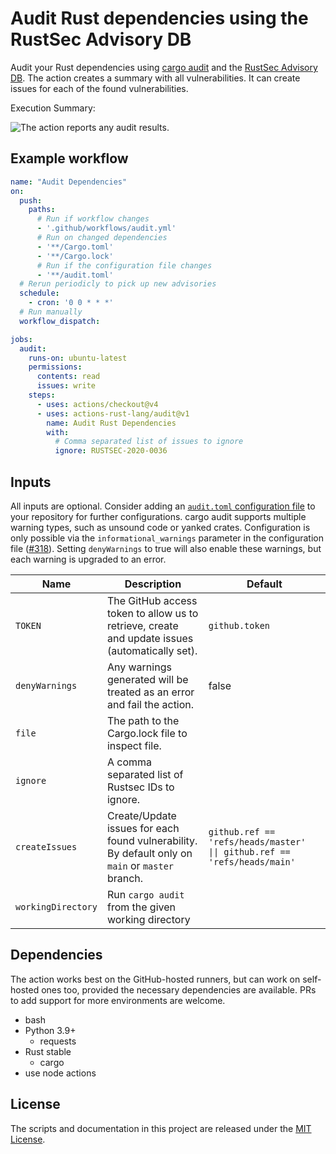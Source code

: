 # Audit Rust dependencies using the RustSec Advisory DB

Audit your Rust dependencies using [cargo audit] and the [RustSec Advisory DB]. The action creates a summary with all vulnerabilities. It can create issues for each of the found vulnerabilities.

Execution Summary:

![The action reports any audit results.](./imgs/audit-summary.png)

## Example workflow

```yaml
name: "Audit Dependencies"
on:
  push:
    paths:
      # Run if workflow changes
      - '.github/workflows/audit.yml'
      # Run on changed dependencies
      - '**/Cargo.toml'
      - '**/Cargo.lock'
      # Run if the configuration file changes
      - '**/audit.toml'
  # Rerun periodicly to pick up new advisories
  schedule:
    - cron: '0 0 * * *'
  # Run manually
  workflow_dispatch:

jobs:
  audit:
    runs-on: ubuntu-latest
    permissions:
      contents: read
      issues: write
    steps:
      - uses: actions/checkout@v4
      - uses: actions-rust-lang/audit@v1
        name: Audit Rust Dependencies
        with:
          # Comma separated list of issues to ignore
          ignore: RUSTSEC-2020-0036
```

## Inputs

All inputs are optional.
Consider adding an [`audit.toml` configuration file] to your repository for further configurations.
cargo audit supports multiple warning types, such as unsound code or yanked crates.
Configuration is only possible via the `informational_warnings` parameter in the configuration file ([#318](https://github.com/rustsec/rustsec/issues/318)).
Setting `denyWarnings` to true will also enable these warnings, but each warning is upgraded to an error.

| Name               | Description                                                                                      | Default                                                                  |
| ------------------ | ------------------------------------------------------------------------------------------------ | ------------------------------------------------------------------------ |
| `TOKEN`            | The GitHub access token to allow us to retrieve, create and update issues (automatically set).   | `github.token`                                                           |
| `denyWarnings`     | Any warnings generated will be treated as an error and fail the action.                          | false                                                                    |
| `file`             | The path to the Cargo.lock file to inspect file.                                                 |                                                                          |
| `ignore`           | A comma separated list of Rustsec IDs to ignore.                                                 |                                                                          |
| `createIssues`     | Create/Update issues for each found vulnerability. By default only on `main` or `master` branch. | `github.ref == 'refs/heads/master' \|\| github.ref == 'refs/heads/main'` |
| `workingDirectory` | Run `cargo audit` from the given working directory                                               |                                                                          |

## Dependencies

The action works best on the GitHub-hosted runners, but can work on self-hosted ones too, provided the necessary dependencies are available.
PRs to add support for more environments are welcome.

* bash
* Python 3.9+
    * requests
* Rust stable
    * cargo
* use node actions

## License

The scripts and documentation in this project are released under the [MIT License].

[MIT License]: LICENSE
[cargo audit]: https://github.com/RustSec/rustsec/tree/main/cargo-audit
[RustSec Advisory DB]: https://rustsec.org/advisories/
[`audit.toml` configuration file]: https://github.com/rustsec/rustsec/blob/main/cargo-audit/audit.toml.example
